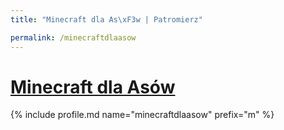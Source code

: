```yaml
---
title: "Minecraft dla As\xF3w | Patromierz"

permalink: /minecraftdlaasow
---
```


# [Minecraft dla Asów](https://patronite.pl/minecraftdlaasow)

{% include profile.md name="minecraftdlaasow" prefix="m" %}
